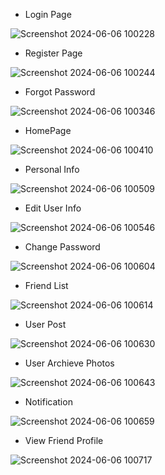 - Login Page
 
![Screenshot 2024-06-06 100228](https://github.com/niravtank1199/Social-Media/assets/132243208/8e632a87-18cd-4cdb-b7dd-fb14e095bcaa)

- Register Page

![Screenshot 2024-06-06 100244](https://github.com/niravtank1199/Social-Media/assets/132243208/bfdd2466-09da-4bda-b845-b84c4d1e45f4)

- Forgot Password

![Screenshot 2024-06-06 100346](https://github.com/niravtank1199/Social-Media/assets/132243208/75736946-23cc-4016-acb6-430044ab1dd3)

- HomePage

![Screenshot 2024-06-06 100410](https://github.com/niravtank1199/Social-Media/assets/132243208/c3fe71ff-830a-48dc-b5c8-1dc942ce5724)

-  Personal Info

![Screenshot 2024-06-06 100509](https://github.com/niravtank1199/Social-Media/assets/132243208/53410426-acaa-48f7-aaa5-6a23b2da44aa)

- Edit User Info

![Screenshot 2024-06-06 100546](https://github.com/niravtank1199/Social-Media/assets/132243208/a6a4eb67-298b-49cb-996d-a1c64f25cf2a)

- Change Password

![Screenshot 2024-06-06 100604](https://github.com/niravtank1199/Social-Media/assets/132243208/6ec1089b-8a7d-45ef-a296-53789fd9c3a3)

- Friend List

![Screenshot 2024-06-06 100614](https://github.com/niravtank1199/Social-Media/assets/132243208/ae027a41-22ea-4e57-a5b1-4f5d056d9c31)

- User Post

![Screenshot 2024-06-06 100630](https://github.com/niravtank1199/Social-Media/assets/132243208/18720d47-d8d2-4793-9c48-a8ba6eae0f6a)

- User Archieve Photos

![Screenshot 2024-06-06 100643](https://github.com/niravtank1199/Social-Media/assets/132243208/6f136bee-d9b4-4fd2-8876-c106e947f45b)

- Notification

![Screenshot 2024-06-06 100659](https://github.com/niravtank1199/Social-Media/assets/132243208/22cf287f-9e83-48df-9f43-8481828a722c)

- View Friend Profile
 
![Screenshot 2024-06-06 100717](https://github.com/niravtank1199/Social-Media/assets/132243208/fb8bbd15-e7ef-4d31-b09c-4e2c2fc319c2)


